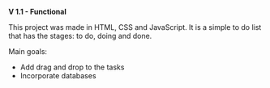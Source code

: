 <strong>V 1.1 - Functional</strong>
<p>This project was made in HTML, CSS and JavaScript. It is a simple to do list that has the stages: to do, doing and done.</p>
<p>Main goals:</p>
<ul>
<li>Add drag and drop to the tasks</li>
<li>Incorporate databases</li>
</ul>

